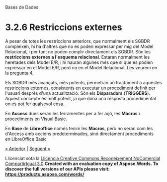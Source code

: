 Bases de Dades

# <a name="main"></a>**3.2.6 Restriccions externes**


A pesar de totes les restriccions anteriors, que normalment els SGBDR compleixen, hi ha d'altres que no es poden expressar per mig del Model Relacional, i per tant no poden complir directament els SGBDR. Són les **restriccions externes a l'esquema relacional**. Estaran normalment les heretades dels Model E/R, i hi hauran algunes més que sí que es podien expressar en el Model E/R, però no en el Model Relacional. Les veurem en la pregunta 4.

Els SGBDR més avançats, més potents, permetran un tractament a aquestes restriccions externes, consistents en executar un procediment definit per l'usuari després d'una actualització. Són els **Disparadors** (**TRIGGERS**). Aquest concepte és molt potent, ja que dóna una resposta procedimental on es pot fer qualsevol cosa.

En **Access** dues seran les ferramentes per a fer açò, les **Macros** i procediments en Visual Basic.

En **Base** de **Libreoffice** només tenim les **Macros**, però no seran com les d'Access amb accions predeterminades, sinó directament procediments en LibreOffice Basic

[« Anterior](325_integritat_referencial.md) | [Següent »](4_tranformaci_del_m_er_al_m_relacional.md)

Llicenciat sota la [Llicència Creative Commons Reconeixement NoComercial CompartirIgual 3.0](http://creativecommons.org/licenses/by-nc-sa/3.0/)
**Created with an evaluation copy of Aspose.Words. To discover the full versions of our APIs please visit: https://products.aspose.com/words/**
